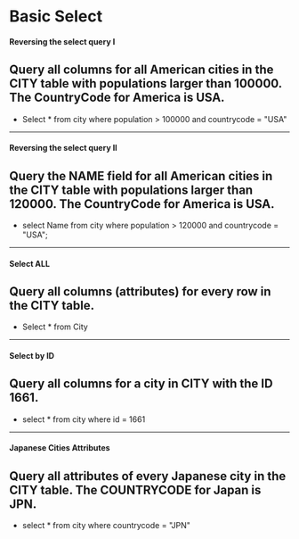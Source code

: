 # Basic Select
#### Reversing the select query I
## Query all columns for all American cities in the CITY table with populations larger than 100000. The CountryCode for America is USA.
- Select * from city 
  where population > 100000 and countrycode = "USA"

--------------------------------------------------------------------------------------------------------------------------------------------------------------------
#### Reversing the select query II
## Query the NAME field for all American cities in the CITY table with populations larger than 120000. The CountryCode for America is USA.
- select Name from city
  where population > 120000 and countrycode = "USA";
--------------------------------------------------------------------------------------------------------------------------------------------------------------------
#### Select ALL
## Query all columns (attributes) for every row in the CITY table.
- Select * from City
--------------------------------------------------------------------------------------------------------------------------------------------------------------------
#### Select by ID
## Query all columns for a city in CITY with the ID 1661.
- select * from city 
  where id = 1661
 --------------------------------------------------------------------------------------------------------------------------------------------------------------------
#### Japanese Cities Attributes
## Query all attributes of every Japanese city in the CITY table. The COUNTRYCODE for Japan is JPN.
- select * from city 
  where countrycode = "JPN"
